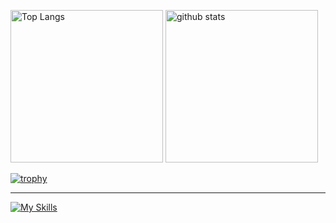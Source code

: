 <p align="left"> 
  <img alt="Top Langs" height="244px" src="https://github-readme-stats.vercel.app/api/top-langs/?username=shonsukee&layout=compact&count_private=true&show_icons=true&theme=onedark" />
  <img alt="github stats" height="244px" src="https://github-readme-stats.vercel.app/api?username=shonsukee&count_private=true&show_icons=true&show_icons=true&theme=onedark" />
</p>

[![trophy](https://github-profile-trophy.vercel.app?username=shonsukee&row=1&column=8&margin-w=15&margin-h=15&theme=onedark&no-frame=true)](https://github.com/ryo-ma/github-profile-trophy)

---

[![My Skills](https://skillicons.dev/icons?i=js,ts,py,nextjs,react,ruby,rails,cpp,azure,vercel,postman,docker,redis,&theme=light)](https://skillicons.dev)

